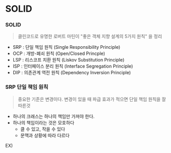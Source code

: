 # SOLID

### SOLID <a href="#sould" id="sould"></a>

> 클린코드로 유명한 로버트 마틴이 "좋은 객체 지향 설계의 5가지 원칙" 을 정리

* SRP : 단일 책임 원칙 (Single Responsibility Principle)
* OCP : 개방-폐쇠 원칙 (Open/Closed Princple)
* LSP : 리스코프 치환 원칙 (Liskov Substitution Principle)
* ISP : 인터페이스 분리 원칙 (Interface Segregation Principle)
* DIP : 의존관계 역전 원칙 (Dependency Inversion Principle)



### SRP 단일 책임 원칙 <a href="#srp" id="srp"></a>

> 중요한 기준은 변경이다. 변경이 있을 때 파급 효과가 적으면 단일 책임 원칙을 잘 따른것

* 하나의 크래스는 하나의 책임만 가져야 한다.
* 하나의 책임이라는 것은 모호하다
  * 클 수 있고, 작을 수 있다
  * 문맥과 상황에 따라 다르다

EX)&#x20;

